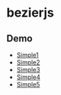 bezierjs
================================

Demo
-----------------
* [Simple1](http://06wj.github.com/bezierjs/1/)
* [Simple2](http://06wj.github.com/bezierjs/2/)
* [Simple3](http://06wj.github.com/bezierjs/3/)
* [Simple4](http://06wj.github.com/bezierjs/4/)
* [Simple5](http://06wj.github.com/bezierjs/5/)

